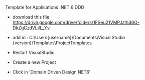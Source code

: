 Template for Applications .NET 6 DDD

- download this file:
  https://drive.google.com/drive/folders/1FSeu21VMPJzth46O-DkZgCzdVLiIL_Yv

- add in :
  C:\Users\{username}\Documents\Visual Studio {version}\Templates\ProjectTemplates

- Restart VisualStudio

- Create a new Project

- Click in 'Domain Driven Design NET6'


